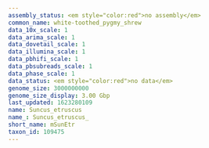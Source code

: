 ```yaml
---
assembly_status: <em style="color:red">no assembly</em>
common_name: white-toothed_pygmy_shrew
data_10x_scale: 1
data_arima_scale: 1
data_dovetail_scale: 1
data_illumina_scale: 1
data_pbhifi_scale: 1
data_pbsubreads_scale: 1
data_phase_scale: 1
data_status: <em style="color:red">no data</em>
genome_size: 3000000000
genome_size_display: 3.00 Gbp
last_updated: 1623280109
name: Suncus_etruscus
name_: Suncus_etruscus_
short_name: mSunEtr
taxon_id: 109475
---
```

